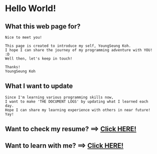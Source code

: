 Hello World!
==

What this web page for?
--
```
Nice to meet you!

This page is created to introduce my self, YoungSeung Koh.
I hope I can share the journey of my programming adventure with YOU! :D
Well then, let's keep in touch!

Thanks!
YoungSeung Koh
```

What I want to update
--
```
Since I'm learning various programming skills now,
I want to make 'THE DOCUMENT LOGS' by updating what I learned each day.
Hope I can share my learning experience with others in near future!
Yay!
```

Want to check my resume? ==>  [Click HERE!](https://youngseungkoh.github.io/youngseungkoh.html)
--

Want to learn with me?   ==>  [Click HERE!](https://youngseungkoh.github.io/KohCode.html)
--
